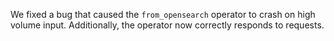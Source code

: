 We fixed a bug that caused the `from_opensearch` operator to crash on high
volume input. Additionally, the operator now correctly responds to requests.
